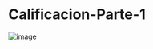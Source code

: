 # Calificacion-Parte-1
![image](https://github.com/CodyMaster8/Calificacion-Parte-1/assets/148461269/f883a280-6e1b-4226-a276-a6bdeb07a40f)
